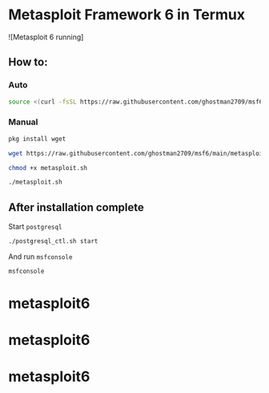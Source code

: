 # Metasploit Framework 6 in Termux

![Metasploit 6 running]

## How to:
### Auto
```bash
source <(curl -fsSL https://raw.githubusercontent.com/ghostman2709/msf6/main/metasploit.sh)
```

### Manual
```bash
pkg install wget

wget https://raw.githubusercontent.com/ghostman2709/msf6/main/metasploit.sh

chmod +x metasploit.sh

./metasploit.sh
```

## After installation complete
Start `postgresql`
```bash
./postgresql_ctl.sh start
```
And run `msfconsole`
```bash
msfconsole
```
# metasploit6
# metasploit6
# metasploit6
